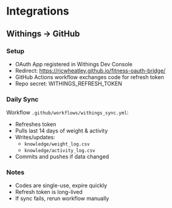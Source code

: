 # Integrations

## Withings → GitHub

### Setup
- OAuth App registered in Withings Dev Console
- Redirect: https://ricwheatley.github.io/fitness-oauth-bridge/
- GitHub Actions workflow exchanges code for refresh token
- Repo secret: WITHINGS_REFRESH_TOKEN

### Daily Sync
Workflow `.github/workflows/withings_sync.yml`:
- Refreshes token
- Pulls last 14 days of weight & activity
- Writes/updates:
  - `knowledge/weight_log.csv`
  - `knowledge/activity_log.csv`
- Commits and pushes if data changed

### Notes
- Codes are single-use, expire quickly
- Refresh token is long-lived
- If sync fails, rerun workflow manually
